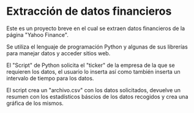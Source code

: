 
# Extracción de datos financieros

Este es un proyecto breve en el cual se extraen datos financieros de la página "Yahoo Finance".

Se utiliza el lenguaje de programación Python y algunas de sus librerías para manejar datos y acceder sitios web.

El "Script" de Python solicita el "ticker" de la empresa de la que se requieren los datos, el usuario lo inserta así como también inserta un intervalo de tiempo para los datos.

El script crea un "archivo.csv" con los datos solicitados, devuelve un resumen con los estadísticos báscios de los datos recogidos y crea una gráfica de los mismos.
